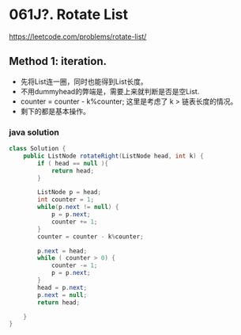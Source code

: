 # 061J?. Rotate List

https://leetcode.com/problems/rotate-list/


## Method 1: iteration.

* 先将List连一圈，同时也能得到List长度。
* 不用dummyhead的弊端是，需要上来就判断是否是空List.
* counter = counter - k%counter; 这里是考虑了 k > 链表长度的情况。
* 剩下的都是基本操作。

### java solution
```java
class Solution {
    public ListNode rotateRight(ListNode head, int k) {
        if ( head == null ){
            return head;
        }

        ListNode p = head;
        int counter = 1;
        while(p.next != null) {
            p = p.next;
            counter += 1;
        }
        counter = counter - k%counter;

        p.next = head;
        while ( counter > 0) {
            counter -= 1;
            p = p.next;
        }
        head = p.next;
        p.next = null;
        return head;

    }
}

```

